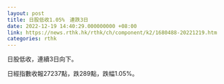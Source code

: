 ```yaml
---
layout: post
title: 日股低收1.05%　連跌3日
date: 2022-12-19 14:40:29.000000000 +08:00
link: https://news.rthk.hk/rthk/ch/component/k2/1680488-20221219.htm
categories: rthk
---
```


日股低收，連續3日向下。

日經指數收報27237點，跌289點，跌幅1.05%。
